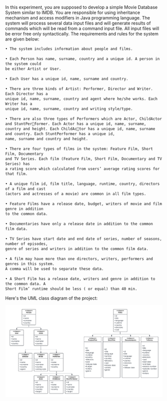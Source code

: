 In this experiment, you are supposed to develop a simple Movie Database System similar
to IMDB. You are responsible for using inheritance mechanism and access modifiers in Java
programming language. The system will process several data input files and will generate
results of commands which will be read from a command input file. All input files will be
error free only syntactically. The requirements and rules for the system are given below:

    • The system includes information about people and films.
    
    • Each Person has name, surname, country and a unique id. A person in the system could
    be either Artist or User.

    • Each User has a unique id, name, surname and country.
    
    • There are three kinds of Artist: Performer, Director and Writer. Each Director has a
    unique id, name, surname, country and agent where he/she works. Each Writer has a
    unique id, name, surname, country and writing style/type.
    
    • There are also three types of Performers which are Actor, ChildActor and StuntPerformer. Each Actor has a unique id, name, surname, country and height. Each ChildActor has a unique id, name, surname and country. Each StuntPerformer has a unique id,
    name, surname and country and height.
    
    • There are four types of films in the system: Feature Film, Short Film, Documentary
    and TV Series. Each film (Feature Film, Short Film, Documentary and TV Series) has
    a rating score which calculated from users’ average rating scores for that film.
    
    • A unique film id, film title, language, runtime, country, directors of a film and cast
    (actors and actresses of a movie) are common in all film types.

    • Feature Films have a release date, budget, writers of movie and film genre in addition
    to the common data.
    
    • Documentaries have only a release date in addition to the common film data.
    
    • TV Series have start date and end date of series, number of seasons, number of episodes,
    genre of series and writers in addition to the common film data.
    
    • A film may have more than one directors, writers, performers and genres in this system.
    A comma will be used to separate these data.
    
    • A Short Film has a release date, writers and genre in addition to the common data. A
    Short Film’ runtime should be less ( or equal) than 40 min.

Here's the UML class diagram of the project:

![uml_diagram](https://github.com/MertKadakal/Movie-Database-System/blob/master/UML.png)

